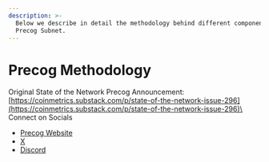 ```yaml
---
description: >-
  Below we describe in detail the methodology behind different components of our
  Precog Subnet.
---
```


# Precog Methodology

Original State of the Network Precog Announcement: [https://coinmetrics.substack.com/p/state-of-the-network-issue-296](https://coinmetrics.substack.com/p/state-of-the-network-issue-296)\
\
Connect on Socials&#x20;

* [Precog Website](https://coinmetrics.io/precog/)
* [X](https://x.com/CM_Precog)
* [Discord](https://discord.gg/2k8DN6rUJu)
